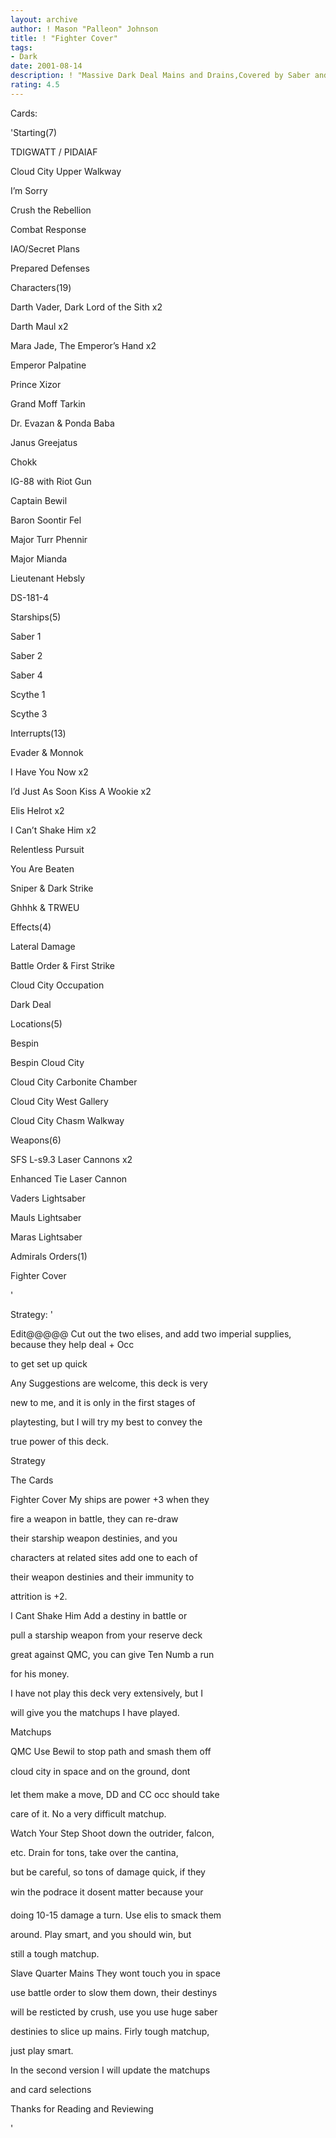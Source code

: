 ```yaml
---
layout: archive
author: ! Mason "Palleon" Johnson
title: ! "Fighter Cover"
tags:
- Dark
date: 2001-08-14
description: ! "Massive Dark Deal Mains and Drains,Covered by Saber and Scythe Squadron."
rating: 4.5
---
```

Cards: 

'Starting(7)

TDIGWATT / PIDAIAF

Cloud City Upper Walkway 

I’m Sorry

Crush the Rebellion

Combat Response

IAO/Secret Plans

Prepared Defenses


Characters(19)

Darth Vader, Dark Lord of the Sith x2

Darth Maul x2

Mara Jade, The Emperor’s Hand x2

Emperor Palpatine

Prince Xizor

Grand Moff Tarkin

Dr. Evazan & Ponda Baba

Janus Greejatus

Chokk

IG-88 with Riot Gun

Captain Bewil

Baron Soontir Fel

Major Turr Phennir

Major Mianda

Lieutenant Hebsly

DS-181-4


Starships(5)

Saber 1

Saber 2

Saber 4

Scythe 1

Scythe 3


Interrupts(13)

Evader & Monnok

I Have You Now x2

I’d Just As Soon Kiss A Wookie x2

Elis Helrot x2

I Can’t Shake Him x2

Relentless Pursuit

You Are Beaten

Sniper & Dark Strike

Ghhhk & TRWEU


Effects(4)

Lateral Damage

Battle Order & First Strike

Cloud City Occupation

Dark Deal


Locations(5)

Bespin

Bespin Cloud City

Cloud City Carbonite Chamber

Cloud City West Gallery

Cloud City Chasm Walkway


Weapons(6)

SFS L-s9.3 Laser Cannons x2

Enhanced Tie Laser Cannon

Vaders Lightsaber

Mauls Lightsaber

Maras Lightsaber


Admirals Orders(1)

Fighter Cover






'

Strategy: '

Edit@@@@@ Cut out the two elises, and add two imperial supplies, because they help deal + Occ

to get set up quick


Any Suggestions are welcome, this deck is very 

new to me, and it is only in the first stages of 

playtesting, but I will try my best to convey the

true power of this deck.


Strategy


The Cards 


Fighter Cover My ships are power +3 when they 

fire a weapon in battle, they can re-draw 

their starship weapon destinies, and you 

characters at related sites add one to each of

their weapon destinies and their immunity to 

attrition is +2.


I Cant Shake Him Add a destiny in battle or 

pull a starship weapon from your reserve deck

great against QMC, you can give Ten Numb a run 

for his money.


I have not play this deck very extensively, but I

will give you the matchups I have played.


Matchups


QMC Use Bewil to stop path and smash them off 

cloud city in space and on the ground, dont

let them make a move, DD and CC occ should take

care of it. No a very difficult matchup.


Watch Your Step Shoot down the outrider, falcon,

etc. Drain for tons, take over the cantina,

but be careful, so tons of damage quick, if they

win the podrace it dosent matter because your

doing 10-15 damage a turn. Use elis to smack them 

around. Play smart, and you should win, but

still a tough matchup. 


Slave Quarter Mains They wont touch you in space

use battle order to slow them down, their destinys

will be resticted by crush, use you use huge saber

destinies to slice up mains. Firly tough matchup,

just play smart.


In the second version I will update the matchups

and card selections


Thanks for Reading and Reviewing

'